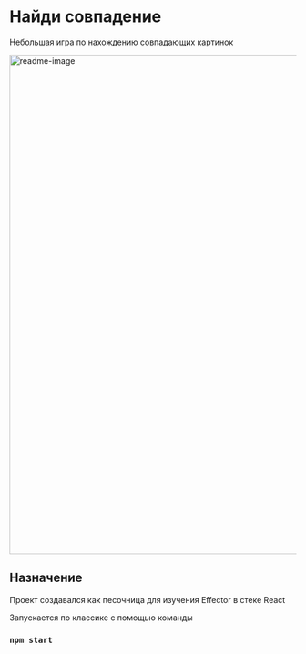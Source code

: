 # Найди совпадение

Небольшая игра по нахождению совпадающих картинок

<img width="877" alt="readme-image" src="https://github.com/user-attachments/assets/de608bc1-71c5-45c2-8422-9d94bbc9c5c6">

## Назначение

Проект создавался как песочница для изучения Effector в стеке React

Запускается по классике с помощью команды

### `npm start`
